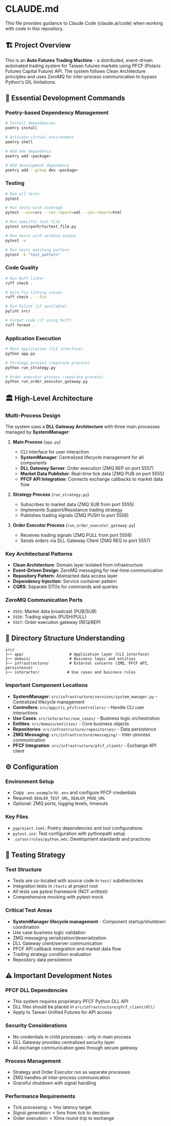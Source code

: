 # CLAUDE.md

This file provides guidance to Claude Code (claude.ai/code) when working with code in this repository.

## 🏗️ Project Overview

This is an **Auto Futures Trading Machine** - a distributed, event-driven automated trading system for Taiwan futures markets using PFCF (Polaris Futures Capital Future) API. The system follows Clean Architecture principles and uses ZeroMQ for inter-process communication to bypass Python's GIL limitations.

## 🚀 Essential Development Commands

### Poetry-based Dependency Management
```bash
# Install dependencies 
poetry install

# Activate virtual environment
poetry shell

# Add new dependency
poetry add <package>

# Add development dependency
poetry add --group dev <package>
```

### Testing
```bash
# Run all tests
pytest

# Run tests with coverage
pytest --cov=src --cov-report=xml --cov-report=html

# Run specific test file
pytest src/path/to/test_file.py

# Run tests with verbose output
pytest -v

# Run tests matching pattern
pytest -k "test_pattern"
```

### Code Quality
```bash
# Run Ruff linter
ruff check .

# Auto-fix linting issues
ruff check . --fix

# Run Pylint (if available)
pylint src/

# Format code (if using Ruff)
ruff format .
```

### Application Execution
```bash
# Main application (CLI interface)
python app.py

# Strategy process (separate process)
python run_strategy.py

# Order executor process (separate process)
python run_order_executor_gateway.py
```

## 🏛️ High-Level Architecture

### Multi-Process Design
The system uses a **DLL Gateway Architecture** with three main processes managed by **SystemManager**:

1. **Main Process** (`app.py`)
   - CLI interface for user interaction
   - **SystemManager**: Centralized lifecycle management for all components
   - **DLL Gateway Server**: Order execution (ZMQ REP on port 5557)
   - **Market Data Publisher**: Real-time tick data (ZMQ PUB on port 5555)
   - **PFCF API Integration**: Connects exchange callbacks to market data flow

2. **Strategy Process** (`run_strategy.py`)
   - Subscribes to market data (ZMQ SUB from port 5555)
   - Implements Support/Resistance trading strategy
   - Publishes trading signals (ZMQ PUSH to port 5556)

3. **Order Executor Process** (`run_order_executor_gateway.py`)
   - Receives trading signals (ZMQ PULL from port 5556)
   - Sends orders via DLL Gateway Client (ZMQ REQ to port 5557)

### Key Architectural Patterns
- **Clean Architecture**: Domain layer isolated from infrastructure
- **Event-Driven Design**: ZeroMQ messaging for real-time communication
- **Repository Pattern**: Abstracted data access layer
- **Dependency Injection**: Service container pattern
- **CQRS**: Separate DTOs for commands and queries

### ZeroMQ Communication Ports
- `5555`: Market data broadcast (PUB/SUB)
- `5556`: Trading signals (PUSH/PULL)
- `5557`: Order execution gateway (REQ/REP)

## 📁 Directory Structure Understanding

```
src/
├── app/                    # Application layer (CLI interface)
├── domain/                 # Business logic and entities
├── infrastructure/         # External concerns (ZMQ, PFCF API, persistence)
├── interactor/            # Use cases and business rules
```

### Important Component Locations
- **SystemManager**: `src/infrastructure/services/system_manager.py` - Centralized lifecycle management
- **Controllers**: `src/app/cli_pfcf/controllers/` - Handle CLI user interactions
- **Use Cases**: `src/interactor/use_cases/` - Business logic orchestration
- **Entities**: `src/domain/entities/` - Core business objects
- **Repositories**: `src/infrastructure/repositories/` - Data persistence
- **ZMQ Messaging**: `src/infrastructure/messaging/` - Inter-process communication
- **PFCF Integration**: `src/infrastructure/pfcf_client/` - Exchange API client

## ⚙️ Configuration

### Environment Setup
- Copy `.env.example` to `.env` and configure PFCF credentials
- Required: `DEALER_TEST_URL`, `DEALER_PROD_URL`
- Optional: ZMQ ports, logging levels, timeouts

### Key Files
- `pyproject.toml`: Poetry dependencies and tool configurations
- `pytest.ini`: Test configuration with pythonpath setup
- `.cursor/rules/python.mdc`: Development standards and practices

## 🧪 Testing Strategy

### Test Structure
- Tests are co-located with source code in `test/` subdirectories
- Integration tests in `/tests` at project root
- All tests use pytest framework (NOT unittest)
- Comprehensive mocking with pytest-mock

### Critical Test Areas
- **SystemManager lifecycle management** - Component startup/shutdown coordination
- Use case business logic validation
- ZMQ messaging serialization/deserialization
- DLL Gateway client/server communication
- PFCF API callback integration and market data flow
- Trading strategy condition evaluation
- Repository data persistence

## ⚠️ Important Development Notes

### PFCF DLL Dependencies
- This system requires proprietary PFCF Python DLL API
- DLL files should be placed in `src/infrastructure/pfcf_client/dll/`
- Apply to Taiwan Unified Futures for API access

### Security Considerations
- No credentials in child processes - only in main process
- DLL Gateway provides centralized security layer
- All exchange communication goes through secure gateway

### Process Management
- Strategy and Order Executor run as separate processes
- ZMQ handles all inter-process communication
- Graceful shutdown with signal handling

### Performance Requirements
- Tick processing: < 1ms latency target
- Signal generation: < 5ms from tick to decision
- Order execution: < 10ms round-trip to exchange